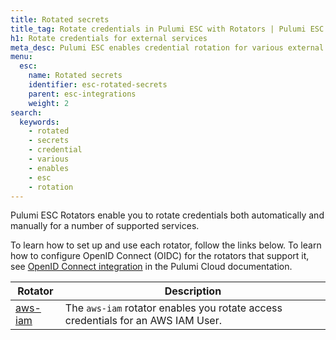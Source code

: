 ```yaml
---
title: Rotated secrets
title_tag: Rotate credentials in Pulumi ESC with Rotators | Pulumi ESC
h1: Rotate credentials for external services
meta_desc: Pulumi ESC enables credential rotation for various external services.
menu:
  esc:
    name: Rotated secrets
    identifier: esc-rotated-secrets
    parent: esc-integrations
    weight: 2
search:
  keywords:
    - rotated
    - secrets
    - credential
    - various
    - enables
    - esc
    - rotation
---
```


Pulumi ESC Rotators enable you to rotate credentials both automatically and manually for a number of supported services.

To learn how to set up and use each rotator, follow the links below. To learn how to configure OpenID Connect (OIDC) for the rotators that support it, see [OpenID Connect integration](/docs/pulumi-cloud/oidc/) in the Pulumi Cloud documentation.

| Rotator                                                                        | Description                                                                                                                     |
|--------------------------------------------------------------------------------|---------------------------------------------------------------------------------------------------------------------------------|
| [aws-iam](/docs/esc/integrations/rotated-secrets/aws-iam/)                     | The `aws-iam` rotator enables you rotate access credentials for an AWS IAM User.                                                |
